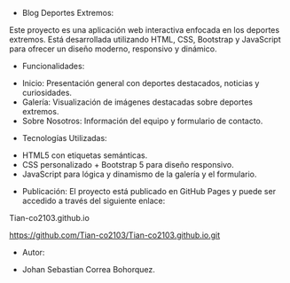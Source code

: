 * Blog Deportes Extremos:

Este proyecto es una aplicación web interactiva enfocada en los deportes extremos. Está desarrollada utilizando HTML, CSS, Bootstrap y JavaScript para ofrecer un diseño moderno, responsivo y dinámico.

* Funcionalidades:
- Inicio: Presentación general con deportes destacados, noticias y curiosidades.
- Galería: Visualización de imágenes destacadas sobre deportes extremos.
- Sobre Nosotros: Información del equipo y formulario de contacto.

* Tecnologías Utilizadas:
- HTML5 con etiquetas semánticas.
- CSS personalizado + Bootstrap 5 para diseño responsivo.
- JavaScript para lógica y dinamismo de la galería y el formulario.

* Publicación:
El proyecto está publicado en GitHub Pages y puede ser accedido a través del siguiente enlace:

Tian-co2103.github.io

https://github.com/Tian-co2103/Tian-co2103.github.io.git

* Autor:
- Johan Sebastian Correa Bohorquez.
